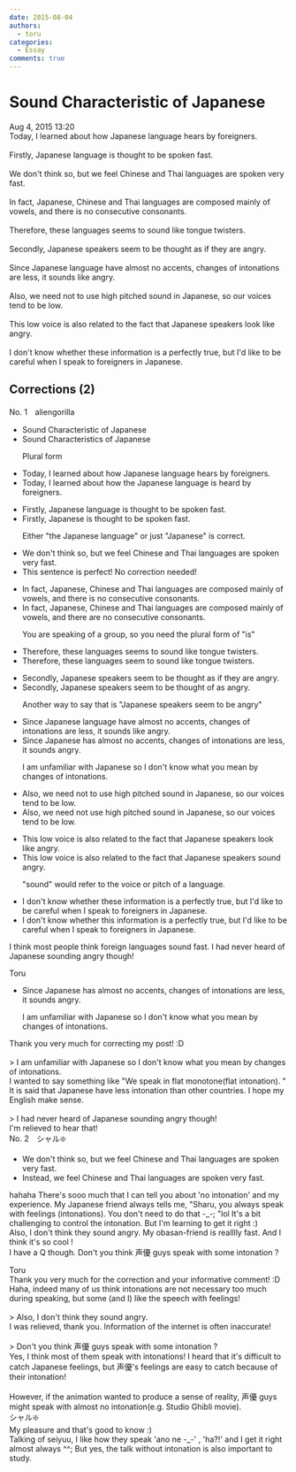 ```yaml
---
date: 2015-08-04
authors:
  - toru
categories:
  - Essay
comments: true
---
```


# Sound Characteristic of Japanese
<div class="date">Aug 4, 2015 13:20</div>
<div id="post"><div id="body_show_ori">
Today, I learned about how Japanese language hears by foreigners.<br/><br/>Firstly, Japanese language is thought to be spoken fast.<br/><br/>We don't think so, but we feel Chinese and Thai languages are spoken very fast.<br/><br/>In fact, Japanese, Chinese and Thai languages are composed mainly of vowels, and there is no consecutive consonants.<br/><br/>Therefore, these languages seems to sound like tongue twisters.<br/><br/>Secondly, Japanese speakers seem to be thought as if they are angry.<br/><br/>Since Japanese language have almost no accents, changes of intonations are less, it sounds like angry.<br/><br/>Also, we need not to use high pitched sound in Japanese, so our voices tend to be low.<br/><br/>This low voice is also related to the fact that Japanese speakers look like angry.<br/><br/>I don't know whether these information is a perfectly true, but I'd like to be careful when I speak to foreigners in Japanese.
</div></div>

<!-- more -->


## Corrections (2)
<div id="block"><div class="first_name"> No. 1　<span class="just_name">aliengorilla</span></div><div id="block2">
<ul class="correction_field">
<li class="incorrect">Sound Characteristic of Japanese</li>
<li class="corrected correct">
Sound <span class="f_red">Characteristics </span>of Japanese
<p class="correction_comment">Plural form</p>
</li>
</ul>
<ul class="correction_field">
<li class="incorrect">Today, I learned about how Japanese language hears by foreigners.</li>
<li class="corrected correct">
Today, I learned about how <span class="f_red">the </span>Japanese language <span class="f_red">is heard </span>by foreigners.
</li>
</ul>
<ul class="correction_field">
<li class="incorrect">Firstly, Japanese language is thought to be spoken fast.</li>
<li class="corrected correct">
Firstly, Japanese is thought to be spoken fast.
<p class="correction_comment">Either "the Japanese language" or just "Japanese" is correct.</p>
</li>
</ul>
<ul class="correction_field">
<li class="incorrect">We don't think so, but we feel Chinese and Thai languages are spoken very fast.</li>
<li class="corrected perfect">This sentence is perfect! No correction needed!</li>
</ul>
<ul class="correction_field">
<li class="incorrect">In fact, Japanese, Chinese and Thai languages are composed mainly of vowels, and there is no consecutive consonants.</li>
<li class="corrected correct">
In fact, Japanese, Chinese and Thai languages are composed mainly of vowels, and there <span class="f_red">are </span>no consecutive consonants.
<p class="correction_comment">You are speaking of a group, so you need the plural form of "is"</p>
</li>
</ul>
<ul class="correction_field">
<li class="incorrect">Therefore, these languages seems to sound like tongue twisters.</li>
<li class="corrected correct">
Therefore, these languages <span class="f_red">seem </span>to sound like tongue twisters.
</li>
</ul>
<ul class="correction_field">
<li class="incorrect">Secondly, Japanese speakers seem to be thought as if they are angry.</li>
<li class="corrected correct">
Secondly, Japanese speakers seem to be thought <span class="f_red">of as</span> angry.
<p class="correction_comment">Another way to say that is "Japanese speakers seem to be angry"</p>
</li>
</ul>
<ul class="correction_field">
<li class="incorrect">Since Japanese language have almost no accents, changes of intonations are less, it sounds like angry.</li>
<li class="corrected correct">
Since Japanese <span class="f_red">has </span>almost no accents, <span class="f_blue">changes of intonations are less</span>, it sounds angry.
<p class="correction_comment">I am unfamiliar with Japanese so I don't know what you mean by changes of intonations.</p>
</li>
</ul>
<ul class="correction_field">
<li class="incorrect">Also, we need not to use high pitched sound in Japanese, so our voices tend to be low.</li>
<li class="corrected correct">
Also, we need not use high pitched sound in Japanese, so our voices tend to be low.
</li>
</ul>
<ul class="correction_field">
<li class="incorrect">This low voice is also related to the fact that Japanese speakers look like angry.</li>
<li class="corrected correct">
This low voice is also related to the fact that Japanese speakers <span class="f_red">sound </span>angry.
<p class="correction_comment">"sound" would refer to the voice or pitch of a language.</p>
</li>
</ul>
<ul class="correction_field">
<li class="incorrect">I don't know whether these information is a perfectly true, but I'd like to be careful when I speak to foreigners in Japanese.</li>
<li class="corrected correct">
I don't know whether <span class="f_red">this </span>information is a perfectly true, but I'd like to be careful when I speak to foreigners in Japanese.
</li>
</ul>
<p class="comment_small">
 I think most people think foreign languages sound fast. I had never heard of Japanese sounding angry though!
</p>

</div><div class="name"><span class="just_name">Toru</span><br><div class="quote_field"><ul class="correction_field">
<li class="corrected correct">
Since Japanese <span class="f_red">has </span>almost no accents, <span class="f_blue">changes of intonations are less</span>, it sounds angry.
<p class="correction_comment">
I am unfamiliar with Japanese so I don't know what you mean by changes of intonations.
</p>
</li>
</ul></div>
Thank you very much for correcting my post! :D<br/><br/>&gt; I am unfamiliar with Japanese so I don't know what you mean by changes of intonations.<br/>I wanted to say something like "We speak in flat monotone(flat intonation). " It is said that Japanese have less intonation than other countries. I hope my English make sense.<br/><br/>&gt; I had never heard of Japanese sounding angry though!<br/>I'm relieved to hear that!
</div>
</div>
<div id="block"><div class="first_name"> No. 2　<span class="just_name">シャル❇️</span></div><div id="block2">
<ul class="correction_field">
<li class="incorrect">We don't think so, but we feel Chinese and Thai languages are spoken very fast.</li>
<li class="corrected correct">
Instead, we feel Chinese and Thai languages are spoken very fast.
</li>
</ul>
<p class="comment_small">
 hahaha There's sooo much that I can tell you about 'no intonation' and my experience. My Japanese friend always tells me, "Sharu, you always speak with feelings (intonations). You don't need to do that -_-; "lol It's a bit challenging to control the intonation. But I'm learning to get it right :)
 <br/>
 Also, I don't think they sound angry. My obasan-friend is realllly fast. And I think it's so cool !
 <br/>
 I have a Q though. Don't you think 声優 guys speak with some intonation ?
</p>

</div><div class="name"><span class="just_name">Toru</span><br>
Thank you very much for the correction and your informative comment! :D<br/>Haha, indeed many of us think intonations are not necessary too much during speaking, but some (and I) like the speech with feelings!<br/><br/>&gt; Also, I don't think they sound angry.<br/>I was relieved, thank you. Information of the internet is often inaccurate!<br/><br/>&gt; Don't you think 声優 guys speak with some intonation ?<br/>Yes, I think most of them speak with intonations! I heard that it's difficult to catch Japanese feelings, but 声優's feelings are easy to catch because of their intonation! <br/><br/>However, if the animation wanted to produce a sense of reality, 声優 guys might speak with almost no intonation(e.g. Studio Ghibli movie).
</div>
<div class="name"><span class="just_name">シャル❇️</span><br>
My pleasure and that's good to know :)<br/>Talking of seiyuu, I like how they speak 'ano ne -_-' , 'ha?!' and I get it right almost always ^^; But yes, the talk without intonation is also important to study.
</div>
</div>
